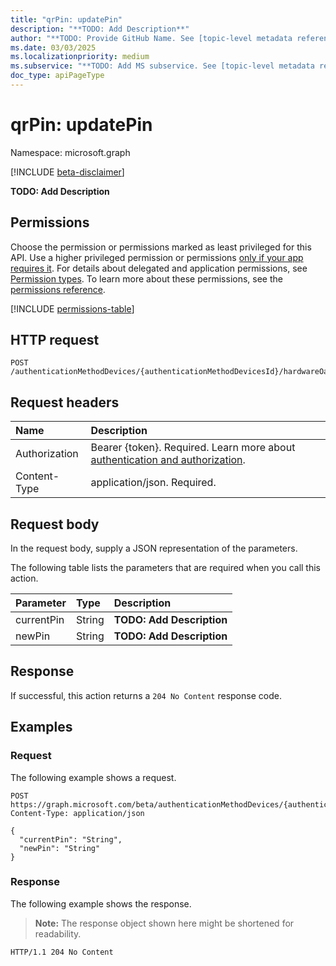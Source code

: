 ```yaml
---
title: "qrPin: updatePin"
description: "**TODO: Add Description**"
author: "**TODO: Provide GitHub Name. See [topic-level metadata reference](https://aka.ms/msgo?pagePath=Document-APIs/Guidelines/Metadata)**"
ms.date: 03/03/2025
ms.localizationpriority: medium
ms.subservice: "**TODO: Add MS subservice. See [topic-level metadata reference](https://aka.ms/msgo?pagePath=Document-APIs/Guidelines/Metadata)**"
doc_type: apiPageType
---
```


# qrPin: updatePin

Namespace: microsoft.graph

[!INCLUDE [beta-disclaimer](../../includes/beta-disclaimer.md)]

**TODO: Add Description**

## Permissions

Choose the permission or permissions marked as least privileged for this API. Use a higher privileged permission or permissions [only if your app requires it](/graph/permissions-overview#best-practices-for-using-microsoft-graph-permissions). For details about delegated and application permissions, see [Permission types](/graph/permissions-overview#permission-types). To learn more about these permissions, see the [permissions reference](/graph/permissions-reference).

<!-- {
  "blockType": "permissions",
  "name": "qrpin-updatepin-permissions"
}
-->
[!INCLUDE [permissions-table](../includes/permissions/qrpin-updatepin-permissions.md)]

## HTTP request

<!-- {
  "blockType": "ignored"
}
-->
``` http
POST /authenticationMethodDevices/{authenticationMethodDevicesId}/hardwareOathDevices/{hardwareOathTokenAuthenticationMethodDeviceId}/assignTo/authentication/qrCodePinMethod/pin/updatePin
```

## Request headers

|Name|Description|
|:---|:---|
|Authorization|Bearer {token}. Required. Learn more about [authentication and authorization](/graph/auth/auth-concepts).|
|Content-Type|application/json. Required.|

## Request body

In the request body, supply a JSON representation of the parameters.

The following table lists the parameters that are required when you call this action.

|Parameter|Type|Description|
|:---|:---|:---|
|currentPin|String|**TODO: Add Description**|
|newPin|String|**TODO: Add Description**|



## Response

If successful, this action returns a `204 No Content` response code.

## Examples

### Request

The following example shows a request.
<!-- {
  "blockType": "request",
  "name": "qrpinthis.updatepin"
}
-->
``` http
POST https://graph.microsoft.com/beta/authenticationMethodDevices/{authenticationMethodDevicesId}/hardwareOathDevices/{hardwareOathTokenAuthenticationMethodDeviceId}/assignTo/authentication/qrCodePinMethod/pin/updatePin
Content-Type: application/json

{
  "currentPin": "String",
  "newPin": "String"
}
```


### Response

The following example shows the response.
>**Note:** The response object shown here might be shortened for readability.
<!-- {
  "blockType": "response",
  "truncated": true
}
-->
``` http
HTTP/1.1 204 No Content
```